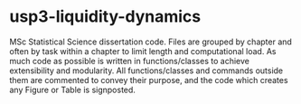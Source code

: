 # usp3-liquidity-dynamics
MSc Statistical Science dissertation code. Files are grouped by chapter and often by task within a chapter to limit length and computational load. As much code as possible is written in functions/classes to achieve extensibility and modularity. All functions/classes and commands outside them are commented to convey their purpose, and the code which creates any Figure or Table is signposted. 
